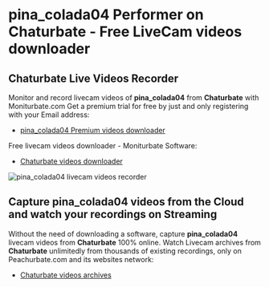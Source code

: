 # pina_colada04 Performer on Chaturbate - Free LiveCam videos downloader

## Chaturbate Live Videos Recorder

Monitor and record livecam videos of **pina_colada04** from **Chaturbate** with Moniturbate.com
Get a premium trial for free by just and only registering with your Email address:
* [pina_colada04 Premium videos downloader](https://moniturbate.com/request-demo-licence-key.html)

Free livecam videos downloader - Moniturbate Software:
* [Chaturbate videos downloader](https://moniturbate.com/moniturbate-download-software.html)

![pina_colada04 livecam videos recorder](https://peachurnet.com/templates/moniturbate-software.png)


## Capture pina_colada04 videos from the Cloud and watch your recordings on Streaming

Without the need of downloading a software, capture **pina_colada04** livecam videos from **Chaturbate** 100% online.
Watch Livecam archives from **Chaturbate** unlimitedly from thousands of existing recordings, only on Peachurbate.com and its websites network:
* [Chaturbate videos archives](https://peachurnet.com/)